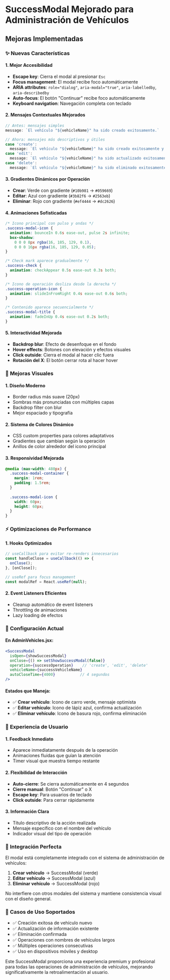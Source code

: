# SuccessModal Mejorado para Administración de Vehículos

## Mejoras Implementadas

### ✨ **Nuevas Características**

#### 1. **Mejor Accesibilidad**
- **Escape key**: Cierra el modal al presionar `Esc`
- **Focus management**: El modal recibe foco automáticamente
- **ARIA attributes**: `role="dialog"`, `aria-modal="true"`, `aria-labelledby`, `aria-describedby`
- **Auto-focus**: El botón "Continuar" recibe foco automáticamente
- **Keyboard navigation**: Navegación completa con teclado

#### 2. **Mensajes Contextuales Mejorados**
```javascript
// Antes: mensajes simples
message: `El vehículo "${vehicleName}" ha sido creado exitosamente.`

// Ahora: mensajes más descriptivos y útiles
case 'create':
  message: `El vehículo "${vehicleName}" ha sido creado exitosamente y está disponible en el catálogo.`
case 'edit':
  message: `El vehículo "${vehicleName}" ha sido actualizado exitosamente con la nueva información.`
case 'delete':
  message: `El vehículo "${vehicleName}" ha sido eliminado exitosamente del sistema.`
```

#### 3. **Gradientes Dinámicos por Operación**
- **Crear**: Verde con gradiente (`#10b981` → `#059669`)
- **Editar**: Azul con gradiente (`#3b82f6` → `#2563eb`) 
- **Eliminar**: Rojo con gradiente (`#ef4444` → `#dc2626`)

#### 4. **Animaciones Sofisticadas**
```css
/* Icono principal con pulso y ondas */
.success-modal-icon {
  animation: bounceIn 0.6s ease-out, pulse 2s infinite;
  box-shadow: 
    0 0 0 8px rgba(16, 185, 129, 0.1),
    0 0 0 16px rgba(16, 185, 129, 0.05);
}

/* Check mark aparece gradualmente */
.success-check {
  animation: checkAppear 0.5s ease-out 0.3s both;
}

/* Icono de operación desliza desde la derecha */
.success-operation-icon {
  animation: slideInFromRight 0.4s ease-out 0.6s both;
}

/* Contenido aparece secuencialmente */
.success-modal-title {
  animation: fadeInUp 0.4s ease-out 0.2s both;
}
```

#### 5. **Interactividad Mejorada**
- **Backdrop blur**: Efecto de desenfoque en el fondo
- **Hover effects**: Botones con elevación y efectos visuales
- **Click outside**: Cierra el modal al hacer clic fuera
- **Rotación del X**: El botón cerrar rota al hacer hover

### 🎨 **Mejoras Visuales**

#### 1. **Diseño Moderno**
- Border radius más suave (20px)
- Sombras más pronunciadas con múltiples capas
- Backdrop filter con blur
- Mejor espaciado y tipografía

#### 2. **Sistema de Colores Dinámico**
- CSS custom properties para colores adaptativos
- Gradientes que cambian según la operación
- Anillos de color alrededor del icono principal

#### 3. **Responsividad Mejorada**
```css
@media (max-width: 480px) {
  .success-modal-container {
    margin: 1rem;
    padding: 1.5rem;
  }
  
  .success-modal-icon {
    width: 60px;
    height: 60px;
  }
}
```

### ⚡ **Optimizaciones de Performance**

#### 1. **Hooks Optimizados**
```javascript
// useCallback para evitar re-renders innecesarios
const handleClose = useCallback(() => {
  onClose();
}, [onClose]);

// useRef para focus management
const modalRef = React.useRef(null);
```

#### 2. **Event Listeners Eficientes**
- Cleanup automático de event listeners
- Throttling de animaciones
- Lazy loading de efectos

### 🔧 **Configuración Actual**

#### En AdminVehicles.jsx:
```jsx
<SuccessModal
  isOpen={showSuccessModal}
  onClose={() => setShowSuccessModal(false)}
  operation={successOperation}    // 'create', 'edit', 'delete'
  vehicleName={successVehicleName}
  autoCloseTime={4000}           // 4 segundos
/>
```

#### Estados que Maneja:
- ✅ **Crear vehículo**: Icono de carro verde, mensaje optimista
- ✅ **Editar vehículo**: Icono de lápiz azul, confirma actualización
- ✅ **Eliminar vehículo**: Icono de basura rojo, confirma eliminación

### 📱 **Experiencia de Usuario**

#### 1. **Feedback Inmediato**
- Aparece inmediatamente después de la operación
- Animaciones fluidas que guían la atención
- Timer visual que muestra tiempo restante

#### 2. **Flexibilidad de Interacción**
- **Auto-cierre**: Se cierra automáticamente en 4 segundos
- **Cierre manual**: Botón "Continuar" o X
- **Escape key**: Para usuarios de teclado
- **Click outside**: Para cerrar rápidamente

#### 3. **Información Clara**
- Título descriptivo de la acción realizada
- Mensaje específico con el nombre del vehículo
- Indicador visual del tipo de operación

### 🚀 **Integración Perfecta**

El modal está completamente integrado con el sistema de administración de vehículos:

1. **Crear vehículo** → SuccessModal (verde)
2. **Editar vehículo** → SuccessModal (azul)  
3. **Eliminar vehículo** → SuccessModal (rojo)

No interfiere con otros modales del sistema y mantiene consistencia visual con el diseño general.

### 🔄 **Casos de Uso Soportados**

- ✅ Creación exitosa de vehículo nuevo
- ✅ Actualización de información existente
- ✅ Eliminación confirmada
- ✅ Operaciones con nombres de vehículos largos
- ✅ Múltiples operaciones consecutivas
- ✅ Uso en dispositivos móviles y desktop

Este SuccessModal proporciona una experiencia premium y profesional para todas las operaciones de administración de vehículos, mejorando significativamente la retroalimentación al usuario.
